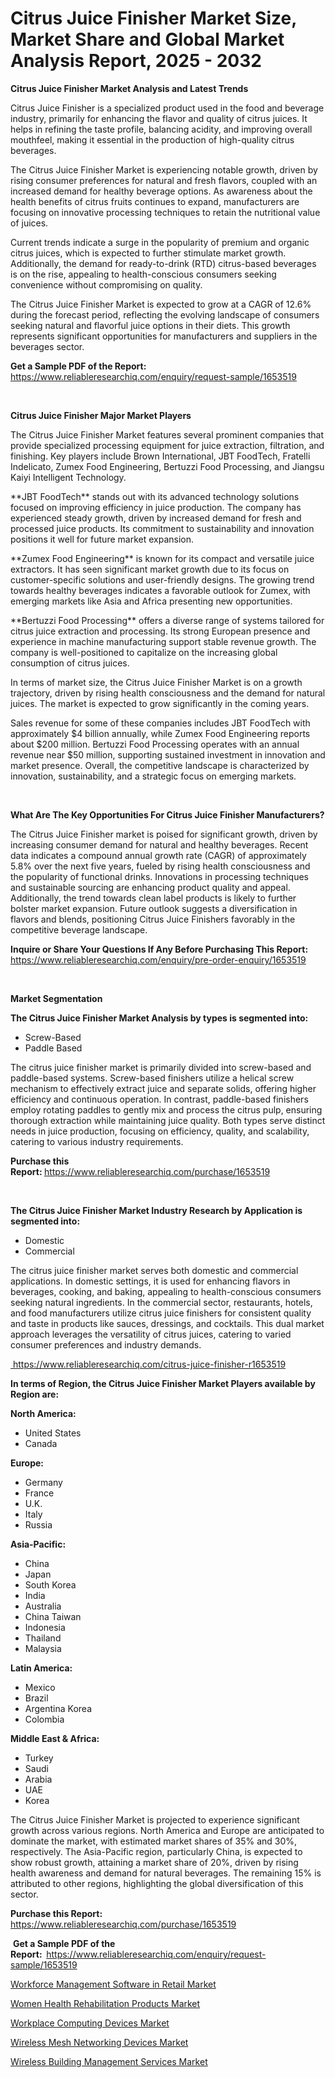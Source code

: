 <p><h1>Citrus Juice Finisher Market Size, Market Share and Global Market Analysis Report, 2025 - 2032</h1></p><p><strong>Citrus Juice Finisher Market Analysis and Latest Trends</strong></p>
<p><p>Citrus Juice Finisher is a specialized product used in the food and beverage industry, primarily for enhancing the flavor and quality of citrus juices. It helps in refining the taste profile, balancing acidity, and improving overall mouthfeel, making it essential in the production of high-quality citrus beverages.</p><p>The Citrus Juice Finisher Market is experiencing notable growth, driven by rising consumer preferences for natural and fresh flavors, coupled with an increased demand for healthy beverage options. As awareness about the health benefits of citrus fruits continues to expand, manufacturers are focusing on innovative processing techniques to retain the nutritional value of juices. </p><p>Current trends indicate a surge in the popularity of premium and organic citrus juices, which is expected to further stimulate market growth. Additionally, the demand for ready-to-drink (RTD) citrus-based beverages is on the rise, appealing to health-conscious consumers seeking convenience without compromising on quality. </p><p>The Citrus Juice Finisher Market is expected to grow at a CAGR of 12.6% during the forecast period, reflecting the evolving landscape of consumers seeking natural and flavorful juice options in their diets. This growth represents significant opportunities for manufacturers and suppliers in the beverages sector.</p></p>
<p><strong>Get a Sample PDF of the Report:&nbsp;</strong> <a href="https://www.reliableresearchiq.com/enquiry/request-sample/1653519?utm_campaign=99&utm_medium=2&utm_source=Github&utm_content=ia&utm_term=08032025&utm_id=citrus-juice-finisher">https://www.reliableresearchiq.com/enquiry/request-sample/1653519</a></p>
<p>&nbsp;</p>
<p><strong>Citrus Juice Finisher Major Market Players</strong></p>
<p><p>The Citrus Juice Finisher Market features several prominent companies that provide specialized processing equipment for juice extraction, filtration, and finishing. Key players include Brown International, JBT FoodTech, Fratelli Indelicato, Zumex Food Engineering, Bertuzzi Food Processing, and Jiangsu Kaiyi Intelligent Technology.</p><p>**JBT FoodTech** stands out with its advanced technology solutions focused on improving efficiency in juice production. The company has experienced steady growth, driven by increased demand for fresh and processed juice products. Its commitment to sustainability and innovation positions it well for future market expansion.</p><p>**Zumex Food Engineering** is known for its compact and versatile juice extractors. It has seen significant market growth due to its focus on customer-specific solutions and user-friendly designs. The growing trend towards healthy beverages indicates a favorable outlook for Zumex, with emerging markets like Asia and Africa presenting new opportunities.</p><p>**Bertuzzi Food Processing** offers a diverse range of systems tailored for citrus juice extraction and processing. Its strong European presence and experience in machine manufacturing support stable revenue growth. The company is well-positioned to capitalize on the increasing global consumption of citrus juices.</p><p>In terms of market size, the Citrus Juice Finisher Market is on a growth trajectory, driven by rising health consciousness and the demand for natural juices. The market is expected to grow significantly in the coming years.</p><p>Sales revenue for some of these companies includes JBT FoodTech with approximately $4 billion annually, while Zumex Food Engineering reports about $200 million. Bertuzzi Food Processing operates with an annual revenue near $50 million, supporting sustained investment in innovation and market presence. Overall, the competitive landscape is characterized by innovation, sustainability, and a strategic focus on emerging markets.</p></p>
<p>&nbsp;</p>
<p><strong>What Are The Key Opportunities For Citrus Juice Finisher Manufacturers?</strong></p>
<p><p>The Citrus Juice Finisher market is poised for significant growth, driven by increasing consumer demand for natural and healthy beverages. Recent data indicates a compound annual growth rate (CAGR) of approximately 5.8% over the next five years, fueled by rising health consciousness and the popularity of functional drinks. Innovations in processing techniques and sustainable sourcing are enhancing product quality and appeal. Additionally, the trend towards clean label products is likely to further bolster market expansion. Future outlook suggests a diversification in flavors and blends, positioning Citrus Juice Finishers favorably in the competitive beverage landscape.</p></p>
<p><strong>Inquire or Share Your Questions If Any Before Purchasing This Report:</strong> <a href="https://www.reliableresearchiq.com/enquiry/pre-order-enquiry/1653519?utm_campaign=99&utm_medium=2&utm_source=Github&utm_content=ia&utm_term=08032025&utm_id=citrus-juice-finisher">https://www.reliableresearchiq.com/enquiry/pre-order-enquiry/1653519</a></p>
<p>&nbsp;</p>
<p><strong>Market Segmentation</strong></p>
<p><strong>The Citrus Juice Finisher Market Analysis by types is segmented into:</strong></p>
<p><ul><li>Screw-Based</li><li>Paddle Based</li></ul></p>
<p><p>The citrus juice finisher market is primarily divided into screw-based and paddle-based systems. Screw-based finishers utilize a helical screw mechanism to effectively extract juice and separate solids, offering higher efficiency and continuous operation. In contrast, paddle-based finishers employ rotating paddles to gently mix and process the citrus pulp, ensuring thorough extraction while maintaining juice quality. Both types serve distinct needs in juice production, focusing on efficiency, quality, and scalability, catering to various industry requirements.</p></p>
<p><strong>Purchase this Report:&nbsp;</strong><a href="https://www.reliableresearchiq.com/purchase/1653519?utm_campaign=99&utm_medium=2&utm_source=Github&utm_content=ia&utm_term=08032025&utm_id=citrus-juice-finisher">https://www.reliableresearchiq.com/purchase/1653519</a></p>
<p>&nbsp;</p>
<p><strong>The Citrus Juice Finisher Market Industry Research by Application is segmented into:</strong></p>
<p><ul><li>Domestic</li><li>Commercial</li></ul></p>
<p><p>The citrus juice finisher market serves both domestic and commercial applications. In domestic settings, it is used for enhancing flavors in beverages, cooking, and baking, appealing to health-conscious consumers seeking natural ingredients. In the commercial sector, restaurants, hotels, and food manufacturers utilize citrus juice finishers for consistent quality and taste in products like sauces, dressings, and cocktails. This dual market approach leverages the versatility of citrus juices, catering to varied consumer preferences and industry demands.</p></p>
<p><a href="https://www.reliableresearchiq.com/citrus-juice-finisher-r1653519?utm_campaign=99&utm_medium=2&utm_source=Github&utm_content=ia&utm_term=08032025&utm_id=citrus-juice-finisher">&nbsp;https://www.reliableresearchiq.com/citrus-juice-finisher-r1653519</a></p>
<p><strong>In terms of Region, the Citrus Juice Finisher Market Players available by Region are:</strong></p>
<p>
    <p> <strong> North America: </strong>
        <ul>
            <li>United States</li>
            <li>Canada</li>
        </ul>
        </p> 
    <p> <strong> Europe: </strong>
        <ul>
            <li>Germany</li>
            <li>France</li>
            <li>U.K.</li>
            <li>Italy</li>
            <li>Russia</li>
        </ul>
        </p> 
    <p> <strong> Asia-Pacific: </strong>
        <ul>
            <li>China</li>
            <li>Japan</li>
            <li>South Korea</li>
            <li>India</li>
            <li>Australia</li>
            <li>China Taiwan</li>
            <li>Indonesia</li>
            <li>Thailand</li>
            <li>Malaysia</li>
        </ul>
        </p> 
    <p> <strong> Latin America: </strong>
        <ul>
            <li>Mexico</li>
            <li>Brazil</li>
            <li>Argentina Korea</li>
            <li>Colombia</li>
        </ul>
        </p> 
    <p> <strong> Middle East & Africa: </strong>
        <ul>
            <li>Turkey</li>
            <li>Saudi</li>
            <li>Arabia</li>
            <li>UAE</li>
            <li>Korea</li>
        </ul>
    </p>
    </p>
<p><p>The Citrus Juice Finisher Market is projected to experience significant growth across various regions. North America and Europe are anticipated to dominate the market, with estimated market shares of 35% and 30%, respectively. The Asia-Pacific region, particularly China, is expected to show robust growth, attaining a market share of 20%, driven by rising health awareness and demand for natural beverages. The remaining 15% is attributed to other regions, highlighting the global diversification of this sector.</p></p>
<p><strong>Purchase this Report: </strong><a href="https://www.reliableresearchiq.com/purchase/1653519?utm_campaign=99&utm_medium=2&utm_source=Github&utm_content=ia&utm_term=08032025&utm_id=citrus-juice-finisher">https://www.reliableresearchiq.com/purchase/1653519</a></p>
<p>&nbsp;<strong>Get a Sample PDF of the Report:&nbsp;&nbsp;</strong><a href="https://www.reliableresearchiq.com/enquiry/request-sample/1653519?utm_campaign=99&utm_medium=2&utm_source=Github&utm_content=ia&utm_term=08032025&utm_id=citrus-juice-finisher">https://www.reliableresearchiq.com/enquiry/request-sample/1653519</a></p>
<p><strong></strong></p>
<p><p><a href="https://github.com/vespigeakexc/Market-Research-Report-List-1/blob/main/workforce-management-software-in-retail-market.md?utm_campaign=99&utm_medium=2&utm_source=Github&utm_content=ia&utm_term=08032025&utm_id=citrus-juice-finisher">Workforce Management Software in Retail Market</a></p><p><a href="https://github.com/bartzthateis/Market-Research-Report-List-1/blob/main/women-health-rehabilitation-products-market.md?utm_campaign=99&utm_medium=2&utm_source=Github&utm_content=ia&utm_term=08032025&utm_id=citrus-juice-finisher">Women Health Rehabilitation Products Market</a></p><p><a href="https://github.com/eimutelufta/Market-Research-Report-List-1/blob/main/workplace-computing-devices-market.md?utm_campaign=99&utm_medium=2&utm_source=Github&utm_content=ia&utm_term=08032025&utm_id=citrus-juice-finisher">Workplace Computing Devices Market</a></p><p><a href="https://github.com/moorsdorak31/Market-Research-Report-List-1/blob/main/wireless-mesh-networking-devices-market.md?utm_campaign=99&utm_medium=2&utm_source=Github&utm_content=ia&utm_term=08032025&utm_id=citrus-juice-finisher">Wireless Mesh Networking Devices Market</a></p><p><a href="https://github.com/danitkeavyx7/Market-Research-Report-List-1/blob/main/wireless-building-management-services-market.md?utm_campaign=99&utm_medium=2&utm_source=Github&utm_content=ia&utm_term=08032025&utm_id=citrus-juice-finisher">Wireless Building Management Services Market</a></p></p>